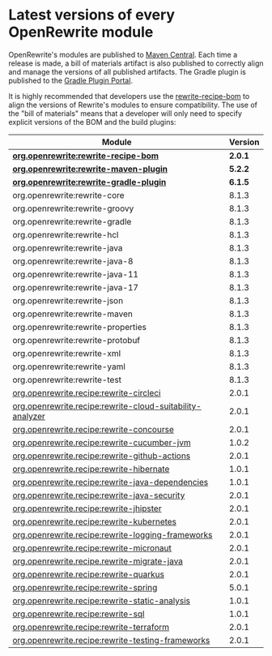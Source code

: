 # Latest versions of every OpenRewrite module

OpenRewrite's modules are published to [Maven Central](https://search.maven.org/search?q=org.openrewrite). Each time a release is made, a bill of materials artifact is also published to correctly align and manage the versions of all published artifacts. The Gradle plugin is published to the [Gradle Plugin Portal](https://plugins.gradle.org/plugin/org.openrewrite.rewrite).

It is highly recommended that developers use the [rewrite-recipe-bom](https://github.com/openrewrite/rewrite-recipe-bom) to align the versions of Rewrite's modules to ensure compatibility. The use of the "bill of materials" means that a developer will only need to specify explicit versions of the BOM and the build plugins:

| Module                                                                                                                          | Version    |
| --------------------------------------------------------------------------------------------------------------------------------| ---------- |
| [**org.openrewrite:rewrite-recipe-bom**](https://github.com/openrewrite/rewrite-recipe-bom)                                     | **2.0.1** |
| [**org.openrewrite:rewrite-maven-plugin**](https://github.com/openrewrite/rewrite-maven-plugin)                                 | **5.2.2** |
| [**org.openrewrite:rewrite-gradle-plugin**](https://github.com/openrewrite/rewrite-gradle-plugin)                               | **6.1.5** |
| org.openrewrite:rewrite-core                                                                                                    | 8.1.3     |
| org.openrewrite:rewrite-groovy                                                                                                  | 8.1.3     |
| org.openrewrite:rewrite-gradle                                                                                                  | 8.1.3     |
| org.openrewrite:rewrite-hcl                                                                                                     | 8.1.3     |
| org.openrewrite:rewrite-java                                                                                                    | 8.1.3     |
| org.openrewrite:rewrite-java-8                                                                                                  | 8.1.3     |
| org.openrewrite:rewrite-java-11                                                                                                 | 8.1.3     |
| org.openrewrite:rewrite-java-17                                                                                                 | 8.1.3     |
| org.openrewrite:rewrite-json                                                                                                    | 8.1.3     |
| org.openrewrite:rewrite-maven                                                                                                   | 8.1.3     |
| org.openrewrite:rewrite-properties                                                                                              | 8.1.3     |
| org.openrewrite:rewrite-protobuf                                                                                                | 8.1.3     |
| org.openrewrite:rewrite-xml                                                                                                     | 8.1.3     |
| org.openrewrite:rewrite-yaml                                                                                                    | 8.1.3     |
| org.openrewrite:rewrite-test                                                                                                    | 8.1.3     |
| [org.openrewrite.recipe:rewrite-circleci](https://github.com/openrewrite/rewrite-circleci)                                      | 2.0.1     |
| [org.openrewrite.recipe:rewrite-cloud-suitability-analyzer](https://github.com/openrewrite/rewrite-cloud-suitability-analyzer)  | 2.0.1     |
| [org.openrewrite.recipe:rewrite-concourse](https://github.com/openrewrite/rewrite-concourse)                                    | 2.0.1     |
| [org.openrewrite.recipe:rewrite-cucumber-jvm](https://github.com/openrewrite/rewrite-cucumber-jvm)                              | 1.0.2     |
| [org.openrewrite.recipe:rewrite-github-actions](https://github.com/openrewrite/rewrite-github-actions)                          | 2.0.1     |
| [org.openrewrite.recipe:rewrite-hibernate](https://github.com/openrewrite/rewrite-hibernate)                                    | 1.0.1     |
| [org.openrewrite.recipe:rewrite-java-dependencies](https://github.com/openrewrite/rewrite-java-dependencies)                    | 1.0.1     |
| [org.openrewrite.recipe:rewrite-java-security](https://github.com/openrewrite/rewrite-java-security)                            | 2.0.1     |
| [org.openrewrite.recipe:rewrite-jhipster](https://github.com/openrewrite/rewrite-jhipster)                                      | 2.0.1     |
| [org.openrewrite.recipe:rewrite-kubernetes](https://github.com/openrewrite/rewrite-kubernetes)                                  | 2.0.1     |
| [org.openrewrite.recipe:rewrite-logging-frameworks](https://github.com/openrewrite/rewrite-logging-frameworks)                  | 2.0.1     |
| [org.openrewrite.recipe:rewrite-micronaut](https://github.com/openrewrite/rewrite-micronaut)                                    | 2.0.1     |
| [org.openrewrite.recipe.rewrite-migrate-java](https://github.com/openrewrite/rewrite-migrate-java)                              | 2.0.1     |
| [org.openrewrite.recipe:rewrite-quarkus](https://github.com/openrewrite/rewrite-quarkus)                                        | 2.0.1     |
| [org.openrewrite.recipe:rewrite-spring](https://github.com/openrewrite/rewrite-spring)                                          | 5.0.1     |
| [org.openrewrite.recipe:rewrite-static-analysis](https://github.com/openrewrite/rewrite-static-analysis)                        | 1.0.1     |
| [org.openrewrite.recipe:rewrite-sql](https://github.com/openrewrite/rewrite-sql)                                                | 1.0.1     |
| [org.openrewrite.recipe:rewrite-terraform](https://github.com/openrewrite/rewrite-terraform)                                    | 2.0.1     |
| [org.openrewrite.recipe:rewrite-testing-frameworks](https://github.com/openrewrite/rewrite-testing-frameworks)                  | 2.0.1     |
